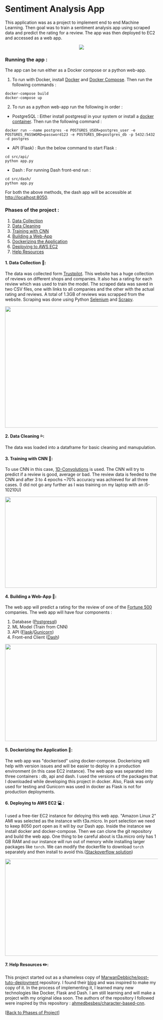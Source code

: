 # Sentiment Analysis App 
This application was as a project to implement end to end Machine Learning. Then goal was to train a sentiment analysis app using scraped data and predict the rating for a review. The app was then deployed to EC2 and accessed as a web app. 
<p align="center">
  <img src="https://github.com/abhi094/SentimentAnalysis-Project/blob/master/.github_readme_assets/sentimentAnalysis_demo.gif">
</p>

### Running the app :
The app can be run either as a Docker compose or a python web-app.
1. To run with Docker, install [Docker](https://docs.docker.com/engine/install/ubuntu/) and [Docker Compose](https://docs.docker.com/compose/install/). Then run the following commands :
```
docker-compose build
docker-compose up
```
2. To run as a python web-app run the following in order :

  - PostgreSQL : 
Either install postgresql in your system or install a [docker container](https://docs.docker.com/engine/examples/postgresql_service/). Then run the following command :
``` 
docker run --name postgres -e POSTGRES_USER=postgres_user -e POSTGRES_PASSWORD=password123 -e POSTGRES_DB=postgres_db -p 5432:5432 -d postgres 
```
   - API (Flask) :
Run the below command to start Flask :
```
cd src/api/
python app.py
```
  - Dash :
For running Dash front-end run :
```
cd src/dash/
python app.py
```
For both the above methods, the dash app will be accessible at [http://localhost:8050](http://localhost:8050).

### Phases of the project :
1. [Data Collection](https://github.com/abhi094/SentimentAnalysis-Project/blob/master/README.md#1-data-collection-hammer)
2. [Data Cleaning](https://github.com/abhi094/SentimentAnalysis-Project/blob/master/README.md#2-data-cleaning-sweat_drops)
3. [Training with CNN](https://github.com/abhi094/SentimentAnalysis-Project/blob/master/README.md#3-training-with-cnn-robot)
4. [Building a Web-App](https://github.com/abhi094/SentimentAnalysis-Project/blob/master/README.md#4-building-a-web-app-iphone)
5. [Dockerizing the Application](https://github.com/abhi094/SentimentAnalysis-Project/blob/master/README.md#5-dockerizing-the-application-whale)
6. [Deploying to AWS EC2](https://github.com/abhi094/SentimentAnalysis-Project/blob/master/README.md#6-deploying-to-aws-ec2--)
7. [Help Resources](https://github.com/abhi094/SentimentAnalysis-Project/blob/master/README.md#7-help-resources-pencil2)
#### 1. Data Collection :hammer:: 
The data was collected form [Trustpilot](https://www.trustpilot.com/). This website has a huge collection of reviews on different shops and companies. It also has a rating for each review which was used to train the model. The scraped data was saved in two CSV files, one with links to all companies and the other with the actual rating and reviews. A total of 1.3GB of reviews was scrapped from the website. Scraping was done using Python [Selenium](https://selenium-python.readthedocs.io/) and [Scrapy](https://scrapy.org/).

<img src="https://github.com/abhi094/SentimentAnalysis-Project/blob/master/.github_readme_assets/trustpilot_capture.PNG" height="400" width="800">

#### 2. Data Cleaning :sweat_drops::
The data was loaded into a dataframe for basic cleaning and manupulation.

#### 3. Training with CNN :robot::
To use CNN in this case, [1D-Convolutions](https://towardsdatascience.com/understanding-1d-and-3d-convolution-neural-network-keras-9d8f76e29610) is used. The CNN will try to predict if a review is good, average or bad. The review data is feeded to the CNN and after 3 to 4 epochs ~70% accuracy was achieved for all three cases. (I did not go any further as I was training on my laptop with an i5-10210U)

<img src="https://github.com/abhi094/SentimentAnalysis-Project/blob/master/.github_readme_assets/Annotation%202020-07-30%20143806.png" height="300" width="500">

#### 4. Building a Web-App :iphone::
The web app will predict a rating for the review of one of the [Fortune 500](https://fortune.com/fortune500/) companies. The web app will have four components : 
1. Database ([Postgresql](https://www.postgresql.org/))
2. ML Model (Train from CNN)
3. API ([Flask](https://flask.palletsprojects.com/en/1.1.x/)/[Gunicorn](https://gunicorn.org/))
4. Front-end Client ([Dash](https://plotly.com/dash/))

<img src="https://github.com/abhi094/SentimentAnalysis-Project/blob/master/.github_readme_assets/webservice%20components%20.png" height="320" width="500">

#### 5. Dockerizing the Application :whale:: 
The web app was "dockerised" using docker-compose. Dockerising will help with version issues and will be easier to deploy in a production environment (in this case EC2 instance). The web app was separated into three containers : db, api and dash. I used the versions of the packages that I downloaded while developing this project in docker. Also, Flask was only used for testing and Gunicorn was used in docker as Flask is not for production deployments.

#### 6. Deploying to AWS EC2 💻 :
I used a free-tier EC2 instance for deloying this web app. "Amazon Linux 2" AMI was selected as the instance with t3a.micro. In port selection we need to keep 8050 port open as it will by our Dash app. Inside the instance we install docker and docker-compose. Then we can clone the git repository and build the web app. One thing to be careful about is t3a.micro only has 1 GB RAM and our instance will run out of menory while installing larger packages like ```torch```. We can modify the dockerfile to download ```torch``` separately and then install to avoid this.([Stackoverflow solution](https://stackoverflow.com/questions/52782864/memoryerror-when-attempting-to-create-a-docker-image-with-torch-pytorch))


<img src="https://github.com/abhi094/SentimentAnalysis-Project/blob/master/.github_readme_assets/final_deployment_digram.png" height="320" width="600">


#### 7. Help Resources :pencil2::
This project started out as a shameless copy of [MarwanDebbiche/post-tuto-deployment](https://github.com/MarwanDebbiche/post-tuto-deployment) repository. I found their [blog](https://medium.com/datadriveninvestor/end-to-end-machine-learning-from-data-collection-to-deployment-ce74f51ca203) and was inspired to make my copy of it. In the process of implementing it, I learned many new technologies like Docker, Flask and Dash. I am still learning and will make a project with my original idea soon. The authors of the repository I followed were inspired by this repository : [ahmedbesbes/character-based-cnn](https://github.com/ahmedbesbes/character-based-cnn).

[[Back to Phases of Project](https://github.com/abhi094/SentimentAnalysis-Project/blob/master/README.md#phases-of-the-project-)]
